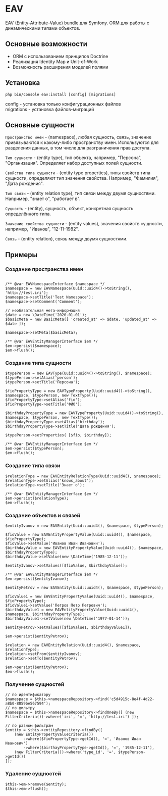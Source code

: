 # EAV

EAV (Entity-Attribute-Value) bundle для Symfony. ORM для работы с динамическими типами объектов.

## Основные возможности
* ORM с использованием принципов Doctrine
* Реализация Identity Map и Unit-of-Work
* Возможность расширения моделей полями

## Установка

```
php bin/console eav:install [config] [migrations]
```

config - установка только конфигурационных файлов  
migrations - установка файлов-миграций


## Основные сущности

`Пространство имен` - (namespace), любая сущность, связь, значение привязываются к какому-либо пространству имен. Используются для разделения данных, в том числе для разграничения прав доступа.

`Тип сущности` - (entity type), тип объекта, например, "Персона", "Организация". Определяет набор доступных полей сущности.

`Свойства типа сущности` - (entity type properties), типы свойств типа сущности, определяют тип значения свойства. Например, "Фамилия", "Дата рождения". 

`Тип связи` - (entity relation type), тип связи между двумя сущностями. Например, "знает о", "работает в".

`Сущность` - (entity), сущность, объект, конкретная сущность определённого  типа.

`Значение свойства сущности` - (entity values), значения свойств сущности, например, "Иванов", "12-11-1982".

`Связь` - (entity relation), связь между двумя сущностями.


## Примеры

### Создание пространства имен
```

/** @var EAVNamespaceInterface $namespace */
$namespace = new EAVNamespace(Uuid::uuid4()->toString(), 'http://test.iri');
$namespace->setTitle('Test Namespace');
$namespace->setComment('Comment');

// необязательная мета-информация
$date = new \DateTime('2020-01-01');
$basicMeta = new BasicMeta([ 'created_at' => $date, 'updated_at' => $date ]);

$namespace->setMeta($basicMeta);

/** @var EAVEntityManagerInterface $em */
$em->persist($namespace);
$em->flush();
```

### Создание типа сущности
```
$typePerson = new EAVType(Uuid::uuid4()->toString(), $namespace);
$typePerson->setAlias('person');
$typePerson->setTitle('Персона');

$fioPropertyType = new EAVTypeProperty(Uuid::uuid4()->toString(), $namespace, $typePerson, new TextType());
$fioPropertyType->setAlias('fio');
$fioPropertyType->setTitle('ФИО');

$birthdayPropertyType = new EAVTypeProperty(Uuid::uuid4()->toString(), $namespace, $typePerson, new TextType());
$birthdayPropertyType->setAlias('birthday');
$birthdayPropertyType->setTitle('Дата рождения');

$typePerson->setProperties( [$fio, $birthday]);

/** @var EAVEntityManagerInterface $em */
$em->persist($typePerson);
$em->flush();

```

### Создание типа связи
```
$relationType = new EAVEntityRelationType(Uuid::uuid4(), $namespace);
$relationType->setAlias('knows_about');
$relationType->setTitle('Знает о');

/** @var EAVEntityManagerInterface $em */
$em->persist($relationType);
$em->flush();
```

### Создание объектов и связей
```
$entityIvanov = new EAVEntity(Uuid::uuid4(), $namespace, $typePerson);

$fioValue = new EAVEntityPropertyValue(Uuid::uuid4(), $namespace, $fioPropertyType);
$fioValue->setValue('Иванов Иван Иванович');
$birthdayValue = new EAVEntityPropertyValue(Uuid::uuid4(), $namespace, $birthdayPropertyType);
$birthdayValue->setValue(new \DateTime('1985-12-11'));

$entityIvanov->setValues([$fioValue, $birthdayValue]);

/** @var EAVEntityManagerInterface $em */
$em->persist($entityIvanov);

$entityPetrov = new EAVEntity(Uuid::uuid4(), $namespace, $typePerson);

$fioValue1 = new EAVEntityPropertyValue(Uuid::uuid4(), $namespace, $fioPropertyType);
$fioValue1->setValue('Петров Петр Петрович');
$birthdayValue1 = new EAVEntityPropertyValue(Uuid::uuid4(), $namespace, $birthdayPropertyType);
$birthdayValue1->setValue(new \DateTime('1977-01-14'));

$entityPetrov->setValues([$fioValue1, $birthdayValue1]);

$em->persist($entityPetrov);

$relation = new EAVEntityRelation(Uuid::uuid4(), $namespace, $relationType);
$relation->setFrom($entityIvanov);
$relation->setTo($entityPetrov);

$em->persist($entityPetrov);
$en->flush();
```

### Получение сущностей
```
// по идентификатору
$namespace = $this->namespaceRepository->find('c5d4915c-8e4f-4d22-a8b0-8859be567594');
// по фильтру
$namespace = $this->namespaceRepository->findOneBy([ (new FilterCriteria())->where('iri', '=', 'http://test.iri') ]);

// по разным фильтрам
$entity = $this->entityRepository->findBy([
    (new EntityPropertyValueCriteria())
        ->where($fioPropertyType->getId(), '=', 'Иванов Иван Иванович')
        ->where($birthayPropertyType->getId(), '=', '1985-12-11'),
    (new FilterCriteria())->where('type_id', '=', $typePerson->getId())
]);
```

### Удаление сущностей
```
$this->em->remove($entity);
$this->em->flush();
```